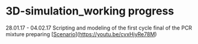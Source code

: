 # 3D-simulation_working progress
28.01.17 - 04.02.17 Scripting and modeling of the first cycle final of the  PCR mixture preparing 
[[Scenario](https://drive.google.com/file/d/0B7io6xhJi_HralZTdmdHeFhvSVU/view?usp=sharing)](https://youtu.be/cvxHjyRe78M)
